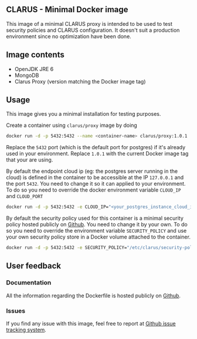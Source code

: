 ## CLARUS - Minimal Docker image

This image of a minimal CLARUS proxy is intended to be used to test security policies and CLARUS configuration. It doesn't suit a production environment since no optimization have been done.

## Image contents

* OpenJDK JRE 6
* MongoDB
* Clarus Proxy (version matching the Docker image tag)

## Usage

This image gives you a minimal installation for testing purposes.

Create a container using `clarus/proxy` image by doing 
```bash
docker run -d -p 5432:5432 --name <container-name> clarus/proxy:1.0.1
````
Replace the `5432` port (which is the default port for postgres) if it's already used in your environment. Replace `1.0.1` with the current Docker image tag that your are using.

By default the endpoint cloud ip (eg: the postgres server running in the cloud) is defined in the container to be accessible at the IP `127.0.0.1` and the port `5432`. You need to change it so it can applied to your environment. To do so you need to override the docker environment variable `CLOUD_IP` and `CLOUD_PORT`


```bash
docker run -d -p 5432:5432 -e CLOUD_IP="<your_postgres_instance_cloud_ip_adress>" -e CLOUD_PORT="<your_postgres_instance_cloud_port>" --name <container-name> clarus/proxy:1.0.1
````

By default the security policy used for this container is a minimal security policy hosted publicly on [Github](https://github.com/clarus/proxy/tree/master/docker/configuration/security-policy-sample.xml). You need to change it by your own. To do so you need to override the environment variable `SECURITY_POLICY` and use your own security policy store in a Docker volume attached to the container.

```bash
docker run -d -p 5432:5432 -e SECURITY_POLICY="/etc/clarus/security-policy/<security-policy-file-name>" -v <path-to-your-directory>:/etc/clarus/security-policy/ --name <container-name> clarus/proxy:1.0.1
````

## User feedback

### Documentation

All the information regarding the Dockerfile is hosted publicly on [Github](https://github.com/clarus-proxy/proxy/tree/master/docker).

### Issues

If you find any issue with this image, feel free to report at [Github issue tracking system](https://github.com/clarus-proxy/proxy/issues).
